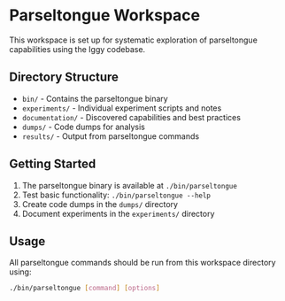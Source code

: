 # Parseltongue Workspace

This workspace is set up for systematic exploration of parseltongue capabilities using the Iggy codebase.

## Directory Structure

- `bin/` - Contains the parseltongue binary
- `experiments/` - Individual experiment scripts and notes
- `documentation/` - Discovered capabilities and best practices
- `dumps/` - Code dumps for analysis
- `results/` - Output from parseltongue commands

## Getting Started

1. The parseltongue binary is available at `./bin/parseltongue`
2. Test basic functionality: `./bin/parseltongue --help`
3. Create code dumps in the `dumps/` directory
4. Document experiments in the `experiments/` directory

## Usage

All parseltongue commands should be run from this workspace directory using:
```bash
./bin/parseltongue [command] [options]
```